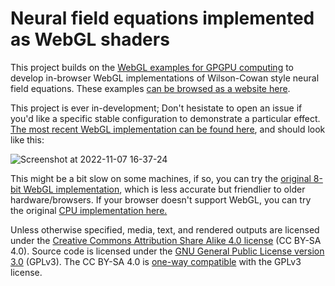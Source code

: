 # Neural field equations implemented as WebGL shaders

This project builds on the [WebGL examples for GPGPU computing](https://github.com/michaelerule/webgpgpu) to develop in-browser WebGL implementations of Wilson-Cowan style neural field equations. These examples [can be browsed as a website here](https://michaelerule.github.io/neuralfield/).

This project is ever in-development; Don't hesistate to open an issue if you'd like a specific stable configuration to demonstrate a particular effect. 
[The most recent WebGL implementation can be found here](https://michaelerule.github.io/neuralfield/gpu/wilson_cowan/wilson_cowan_gpu_v10_reflecting_boundary.html), and should look like this:

![Screenshot at 2022-11-07 16-37-24](https://user-images.githubusercontent.com/687425/200365734-4fb6722c-bc61-4379-8fb0-67a9be091ce3.png)

This might be a bit slow on some machines, if so, you can try the [original 8-bit WebGL implementation](https://michaelerule.github.io/neuralfield/gpu/wilson_cowan/wilson_cowan_gpu_v01_8bit.html), which is less accurate but friendlier to older hardware/browsers. If your browser doesn't support WebGL, you can try the original [CPU implementation here.](https://michaelerule.github.io/neuralfield/cpu/wilson_cowan/wilson_cowan_cpu_adapt.html)

Unless otherwise specified, media, text, and rendered outputs are licensed under the [Creative Commons Attribution Share Alike 4.0 license](https://choosealicense.com/licenses/cc-by-sa-4.0/) (CC BY-SA 4.0). Source code is licensed under the [GNU General Public License version 3.0](https://www.gnu.org/copyleft/gpl.html) (GPLv3). The CC BY-SA 4.0 is [one-way compatible](https://creativecommons.org/compatiblelicenses) with the GPLv3 license. 

